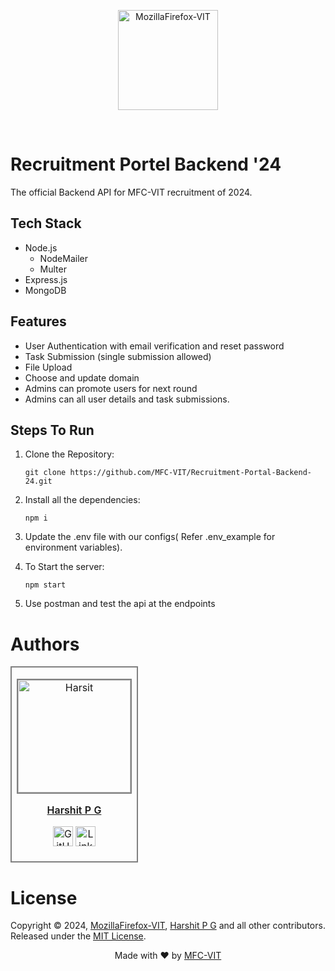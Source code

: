 <p align="center"><a href="https://mozillavit.in/" target="_blank"><img src="https://avatars.githubusercontent.com/u/74644419?s=280&v=4" width=160 title="MozillaFirefox-VIT" alt="MozillaFirefox-VIT"></a>
</p>
<br />

# Recruitment Portel Backend '24

The official Backend API for MFC-VIT recruitment of 2024.

## Tech Stack

- Node.js
  - NodeMailer
  - Multer
- Express.js
- MongoDB

## Features

- User Authentication with email verification and reset password
- Task Submission (single submission allowed)
- File Upload
- Choose and update domain
- Admins can promote users for next round
- Admins can all user details and task submissions.

## Steps To Run

1.  Clone the Repository:

    `git clone https://github.com/MFC-VIT/Recruitment-Portal-Backend-24.git`

2.  Install all the dependencies:

    `npm i`

3.  Update the .env file with our configs( Refer .env_example for environment variables).
4.  To Start the server:

    `npm start`

5.  Use postman and test the api at the endpoints

# Authors

<table>
<tr align="center">
<td style="border: 2px solid grey; width: 170px; height: 170px">
<a href="https://github.com/HarshitPG"><p align="center">
<img src="https://avatars.githubusercontent.com/u/129543831?v=4" width="160" height="160" alt="Harsit"
style="border: 2px solid grey; width: 180px; height: 180px" />
</p>
<p style="font-size: 16px; font-weight: 600">Harshit P G</p>
<p align="center">
<a href="https://github.com/HarshitPG"><img
src="https://www.iconninja.com/files/930/277/269/github-icon.png"
width="32" height="32" alt="GitHub" /></a>
<a href="https://www.linkedin.com/in/harshit-p-g-a87623272">
<img src="https://www.iconninja.com/files/533/13/122/linkedin-icon.png"
width="32" height="32" alt="LinkedIn" />
</a>
</p></a>
</td>
</tr>
</table>

# License

Copyright © 2024, [MozillaFirefox-VIT](https://github.com/MFC-VIT), [Harshit P G](https://github.com/HarshitPG) and all other contributors. Released under the [MIT License](LICENSE).

<p align="center">
Made with ❤️ by <a href="https://mozillavit.in/" target="_blank">MFC-VIT</a>
</p>
